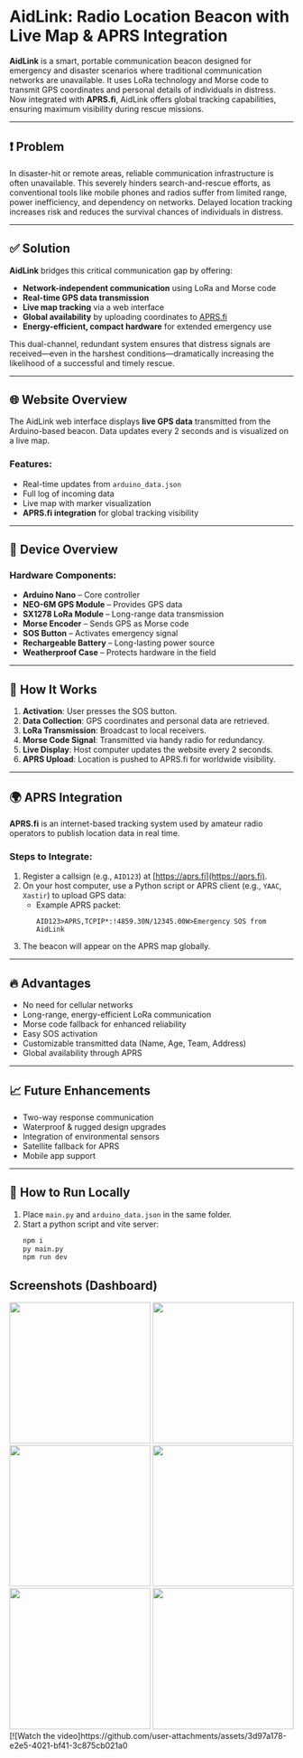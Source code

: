 # AidLink: Radio Location Beacon with Live Map & APRS Integration

**AidLink** is a smart, portable communication beacon designed for emergency and disaster scenarios where traditional communication networks are unavailable. It uses LoRa technology and Morse code to transmit GPS coordinates and personal details of individuals in distress. Now integrated with **APRS.fi**, AidLink offers global tracking capabilities, ensuring maximum visibility during rescue missions.

---

## ❗ Problem

In disaster-hit or remote areas, reliable communication infrastructure is often unavailable. This severely hinders search-and-rescue efforts, as conventional tools like mobile phones and radios suffer from limited range, power inefficiency, and dependency on networks. Delayed location tracking increases risk and reduces the survival chances of individuals in distress.

---

## ✅ Solution

**AidLink** bridges this critical communication gap by offering:
- **Network-independent communication** using LoRa and Morse code
- **Real-time GPS data transmission**
- **Live map tracking** via a web interface
- **Global availability** by uploading coordinates to [APRS.fi](https://aprs.fi)
- **Energy-efficient, compact hardware** for extended emergency use

This dual-channel, redundant system ensures that distress signals are received—even in the harshest conditions—dramatically increasing the likelihood of a successful and timely rescue.

---

## 🌐 Website Overview

The AidLink web interface displays **live GPS data** transmitted from the Arduino-based beacon. Data updates every 2 seconds and is visualized on a live map.

### Features:
- Real-time updates from `arduino_data.json`
- Full log of incoming data
- Live map with marker visualization
- **APRS.fi integration** for global tracking visibility

---

## 📡 Device Overview

### Hardware Components:
- **Arduino Nano** – Core controller
- **NEO-6M GPS Module** – Provides GPS data
- **SX1278 LoRa Module** – Long-range data transmission
- **Morse Encoder** – Sends GPS as Morse code
- **SOS Button** – Activates emergency signal
- **Rechargeable Battery** – Long-lasting power source
- **Weatherproof Case** – Protects hardware in the field

---

## 🧠 How It Works

1. **Activation**: User presses the SOS button.
2. **Data Collection**: GPS coordinates and personal data are retrieved.
3. **LoRa Transmission**: Broadcast to local receivers.
4. **Morse Code Signal**: Transmitted via handy radio for redundancy.
5. **Live Display**: Host computer updates the website every 2 seconds.
6. **APRS Upload**: Location is pushed to APRS.fi for worldwide visibility.

---

## 🌍 APRS Integration

**APRS.fi** is an internet-based tracking system used by amateur radio operators to publish location data in real time.

### Steps to Integrate:
1. Register a callsign (e.g., `AID123`) at [https://aprs.fi](https://aprs.fi).
2. On your host computer, use a Python script or APRS client (e.g., `YAAC`, `Xastir`) to upload GPS data:
   - Example APRS packet:
     ```
     AID123>APRS,TCPIP*:!4859.30N/12345.00W>Emergency SOS from AidLink
     ```
3. The beacon will appear on the APRS map globally.

---

## 🔥 Advantages

- No need for cellular networks
- Long-range, energy-efficient LoRa communication
- Morse code fallback for enhanced reliability
- Easy SOS activation
- Customizable transmitted data (Name, Age, Team, Address)
- Global availability through APRS

---

## 📈 Future Enhancements

- Two-way response communication
- Waterproof & rugged design upgrades
- Integration of environmental sensors
- Satellite fallback for APRS
- Mobile app support

---


## 🧪 How to Run Locally

1. Place `main.py` and `arduino_data.json` in the same folder.
2. Start a python script and vite server:
   ```bash
   npm i 
   py main.py
   npm run dev


## Screenshots (Dashboard)
<p float="left">
  <img src="https://github.com/user-attachments/assets/7b66cd8a-3c7c-41ca-960f-5a9b47e59558" width="250" />
  <img src="https://github.com/user-attachments/assets/a8688906-9d3d-415b-8faa-5511233eada7" width="250" />
  <img src="https://github.com/user-attachments/assets/7f53f7b4-4303-41bc-b77b-a7f7def3a3a5" width="250" />
  <img src="https://github.com/user-attachments/assets/4fdaf5b0-61e9-4410-aae2-171eafeee35c" width="250" />
  <img src="https://github.com/user-attachments/assets/02bc2833-00b3-4607-8668-0d147cb7affa" width="250" />
  <img src="https://github.com/user-attachments/assets/5e85fa98-e548-487b-92ca-d1c66abf16a3" width="250" />
   [![Watch the video]https://github.com/user-attachments/assets/3d97a178-e2e5-4021-bf41-3c875cb021a0
</p>




